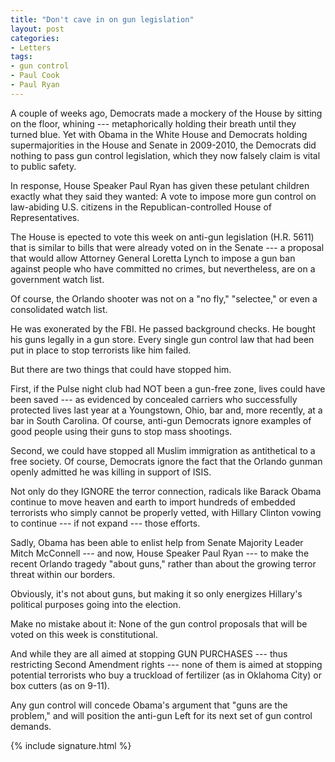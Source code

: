 ```yaml
---
title: "Don't cave in on gun legislation"
layout: post
categories:
- Letters
tags:
- gun control
- Paul Cook
- Paul Ryan
---
```


A couple of weeks ago, Democrats made a mockery of the House by sitting on the floor, whining --- metaphorically holding their breath until they turned blue. Yet with Obama in the White House and Democrats holding supermajorities in the House and Senate in 2009-2010, the Democrats did nothing to pass gun control legislation, which they now falsely claim is vital to public safety.

In response, House Speaker Paul Ryan has given these petulant children exactly what they said they wanted: A vote to impose more gun control on law-abiding U.S. citizens in the Republican-controlled House of Representatives.

The House is epected to vote this week on anti-gun legislation (H.R. 5611) that is similar to bills that were already voted on in the Senate --- a proposal that would allow Attorney General Loretta Lynch to impose a gun ban against people who have committed no crimes, but nevertheless, are on a government watch list.

Of course, the Orlando shooter was not on a "no fly," "selectee," or even a consolidated watch list.

He was exonerated by the FBI. He passed background checks. He bought his guns legally in a gun store. Every single gun control law that had been put in place to stop terrorists like him failed.

But there are two things that could have stopped him.

First, if the Pulse night club had NOT been a gun-free zone, lives could have been saved --- as evidenced by concealed carriers who successfully protected lives last year at a Youngstown, Ohio, bar and, more recently, at a bar in South Carolina. Of course, anti-gun Democrats ignore examples of good people using their guns to stop mass shootings.

Second, we could have stopped all Muslim immigration as antithetical to a free society. Of course, Democrats ignore the fact that the Orlando gunman openly admitted he was killing in support of ISIS.

Not only do they IGNORE the terror connection, radicals like Barack Obama continue to move heaven and earth to import hundreds of embedded terrorists who simply cannot be properly vetted, with Hillary Clinton vowing to continue --- if not expand --- those efforts.

Sadly, Obama has been able to enlist help from Senate Majority Leader Mitch McConnell --- and now, House Speaker Paul Ryan --- to make the recent Orlando tragedy "about guns," rather than about the growing terror threat within our borders.

Obviously, it's not about guns, but making it so only energizes Hillary's political purposes going into the election.

Make no mistake about it: None of the gun control proposals that will be voted on this week is constitutional.

And while they are all aimed at stopping GUN PURCHASES --- thus restricting Second Amendment rights --- none of them is aimed at stopping potential terrorists who buy a truckload of fertilizer (as in Oklahoma City) or box cutters (as on 9-11).

Any gun control will concede Obama's argument that "guns are the problem," and will position the anti-gun Left for its next set of gun control demands.

{% include signature.html %}

